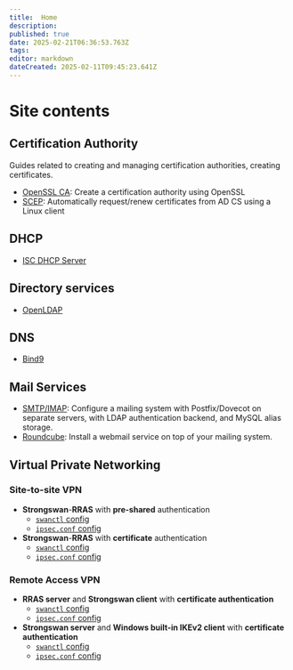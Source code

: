 ```yaml
---
title:  Home
description: 
published: true
date: 2025-02-21T06:36:53.763Z
tags: 
editor: markdown
dateCreated: 2025-02-11T09:45:23.641Z
---
```


# Site contents

## Certification Authority

Guides related to creating and managing certification authorities, creating certificates.

 - [OpenSSL CA](/cert/openssl): Create a certification authority using OpenSSL
 - [SCEP](/cert/scep): Automatically request/renew certificates from AD CS using a Linux client

## DHCP

- [ISC DHCP Server](/DHCP/isc-dhcp-server)

## Directory services

 - [OpenLDAP](/directory-services/openldap)

## DNS

- [Bind9](/DNS/Bind9)


## Mail Services

 - [SMTP/IMAP](/mail/smtp-imap): Configure a mailing system with Postfix/Dovecot on separate servers, with LDAP authentication backend, and MySQL alias storage.
 - [Roundcube](/mail/roundcube): Install a webmail service on top of your mailing system.

## Virtual Private Networking

### Site-to-site VPN

 - **Strongswan**-**RRAS** with **pre-shared** authentication
   - [`swanctl` config](/vpn/linux-windows-strongswan-new)
   - [`ipsec.conf` config](/vpn/s2s-strongswan-rras-old-psk)
 - **Strongswan**-**RRAS** with **certificate** authentication
   - [`swanctl` config](/vpn/linux-windows-strongswan-cert-new)
   - [`ipsec.conf` config](/vpn/s2s-strongswan-rras-old-cert)

### Remote Access VPN

 - **RRAS server** and **Strongswan client** with **certificate authentication**
   - [`swanctl` config](/vpn/rras-srv-strongswan-ra-client-cert)
   - [`ipsec.conf` config](/vpn/rras-strong-cl-cert-legacy)
 - **Strongswan server** and **Windows built-in IKEv2 client** with **certificate authentication**
   - [`swanctl` config](/vpn/strongswan-srv-windows-client-cert)
   - [`ipsec.conf` config](/vpn/win-clt-strong-srv-cert-legacy)